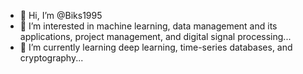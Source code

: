 - 👋 Hi, I’m @Biks1995
- 👀 I’m interested in machine learning, data management and its applications, project management, and digital signal processing...
- 🌱 I’m currently learning deep learning, time-series databases, and cryptography...

<!---
Biks1995/Biks1995 is a ✨ special ✨ repository because its `README.md` (this file) appears on your GitHub profile.
You can click the Preview link to take a look at your changes.
--->
